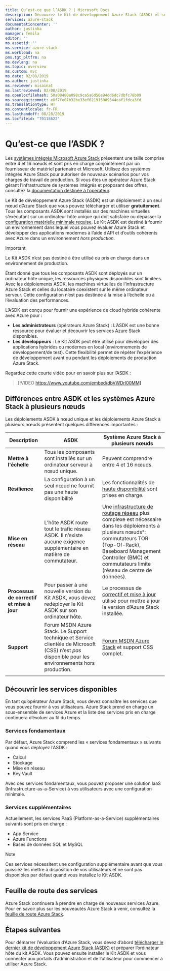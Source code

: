 ```yaml
---
title: Qu’est-ce que l’ASDK ? | Microsoft Docs
description: Découvrez le Kit de développement Azure Stack (ASDK) et son utilisation pour évaluer Azure Stack.
services: azure-stack
documentationcenter: ''
author: justinha
manager: femila
editor: ''
ms.assetid: ''
ms.service: azure-stack
ms.workload: na
pms.tgt_pltfrm: na
ms.devlang: na
ms.topic: overview
ms.custom: mvc
ms.date: 02/08/2019
ms.author: justinha
ms.reviewer: misainat
ms.lastreviewed: 02/08/2019
ms.openlocfilehash: 50a08480a098c9ca5a6d50e94dd6dc7dbfc78b09
ms.sourcegitcommit: e8f7fe07b32be33ef621915089344caf1fdca3fd
ms.translationtype: HT
ms.contentlocale: fr-FR
ms.lasthandoff: 08/28/2019
ms.locfileid: "70118622"
---
```

# <a name="what-is-the-asdk"></a>Qu’est-ce que l’ASDK ?
Les [systèmes intégrés Microsoft Azure Stack](../operator/azure-stack-overview.md) présentent une taille comprise entre 4 et 16 nœuds et sont pris en charge conjointement par un fournisseur de matériel partenaire et Microsoft. Utilisez des systèmes intégrés Azure Stack pour autoriser de nouveaux scénarios pour vos charges de travail de production. Si vous êtes un opérateur Azure Stack gérant l’infrastructure de systèmes intégrés et proposant des offres, consultez la [documentation destinée à l’opérateur](/azure-stack/operator).

Le Kit de développement Azure Stack (ASDK) est un déploiement à un seul nœud d’Azure Stack que vous pouvez télécharger et utiliser **gratuitement**. Tous les composants ASDK sont installés sur des machines virtuelles s’exécutant sur un ordinateur hôte unique qui doit satisfaire ou dépasser la [configuration matérielle minimale requise](asdk-deploy-considerations.md#hardware). Le Kit ASDK est destiné à fournir un environnement dans lequel vous pouvez évaluer Azure Stack et développer des applications modernes à l’aide d’API et d’outils cohérents avec Azure dans un environnement *hors production*. 

> [!IMPORTANT]
> Le Kit ASDK n’est pas destiné à être utilisé ou pris en charge dans un environnement de production.

Étant donné que tous les composants ASDK sont déployés sur un ordinateur hôte unique, les ressources physiques disponibles sont limitées. Avec les déploiements ASDK, les machines virtuelles de l’infrastructure Azure Stack et celles du locataire coexistent sur le même ordinateur serveur. Cette configuration n’est pas destinée à la mise à l’échelle ou à l’évaluation des performances.

L’ASDK est conçu pour fournir une expérience de cloud hybride cohérente avec Azure pour :
- **Les administrateurs** (opérateurs Azure Stack) : L’ASDK est une bonne ressource pour évaluer et découvrir les services Azure Stack disponibles.
- **Les développeurs** : Le Kit ASDK peut être utilisé pour développer des applications hybrides ou modernes en local (environnements de développement/de test). Cette flexibilité permet de répéter l’expérience de développement avant ou pendant les déploiements de production Azure Stack.

Regardez cette courte vidéo pour en savoir plus sur l’ASDK :

> [!VIDEO https://www.youtube.com/embed/dbVWDrl00MM]


## <a name="asdk-and-multi-node-azure-stack-differences"></a>Différences entre ASDK et les systèmes Azure Stack à plusieurs nœuds
Les déploiements ASDK à nœud unique et les déploiements Azure Stack à plusieurs nœuds présentent quelques différences importantes :

|Description|ASDK|Système Azure Stack à plusieurs nœuds|
|-----|-----|-----|
|**Mettre à l'échelle**|Tous les composants sont installés sur un ordinateur serveur à nœud unique.|Peuvent comprendre entre 4 et 16 nœuds.|
|**Résilience**|La configuration à un seul nœud ne fournit pas une haute disponibilité|Les fonctionnalités de [haute disponibilité](../operator/azure-stack-overview.md#providing-high-availability) sont prises en charge.|
|**Mise en réseau**|L’hôte ASDK route tout le trafic réseau ASDK. Il n’existe aucune exigence supplémentaire en matière de commutateur.|Une [infrastructure de routage réseau](../operator/azure-stack-network.md#network-infrastructure) plus complexe est nécessaire dans les déploiements à plusieurs nœuds°: commutateurs TOR (Top-Of-Rack), Baseboard Management Controller (BMC) et commutateurs limite (réseau de centre de données).|
|**Processus de correctif et mise à jour**|Pour passer à une nouvelle version du Kit ASDK, vous devez redéployer le Kit ASDK sur son ordinateur hôte.|Le processus de [correctif et mise à jour](../operator/azure-stack-updates.md) utilisé pour mettre à jour la version d’Azure Stack installée.|
|**Support**|Forum MSDN Azure Stack. Le Support technique et Service clientèle de Microsoft (CSS) n’est *pas* disponible pour les environnements hors production.|[Forum MSDN Azure Stack](https://social.msdn.microsoft.com/Forums/en-US/home?forum=AzureStack) et support CSS complet.|
| | |

## <a name="learn-about-available-services"></a>Découvrir les services disponibles
En tant qu’opérateur Azure Stack, vous devez connaître les services que vous pouvez fournir à vos utilisateurs. Azure Stack prend en charge un sous-ensemble de services Azure et la liste des services pris en charge continuera d’évoluer au fil du temps.

### <a name="foundational-services"></a>Services fondamentaux
Par défaut, Azure Stack comprend les « services fondamentaux » suivants quand vous déployez l’ASDK :
- Calcul
- Stockage
- Mise en réseau
- Key Vault

Avec ces services fondamentaux, vous pouvez proposer une solution IaaS (Infrastructure-as-a-Service) à vos utilisateurs avec une configuration minimale.

### <a name="additional-services"></a>Services supplémentaires
Actuellement, les services PaaS (Platform-as-a-Service) supplémentaires suivants sont pris en charge :
- App Service
- Azure Functions
- Bases de données SQL et MySQL

> [!NOTE]
> Ces services nécessitent une configuration supplémentaire avant que vous puissiez les mettre à disposition de vos utilisateurs et ne sont pas disponibles par défaut quand vous installez le Kit ASDK.

## <a name="service-roadmap"></a>Feuille de route des services
Azure Stack continuera à prendre en charge de nouveaux services Azure. Pour en savoir plus sur les nouveautés Azure Stack à venir, consultez la [feuille de route Azure Stack](https://azure.microsoft.com/roadmap/?tag=azure-stack). 


## <a name="next-steps"></a>Étapes suivantes
Pour démarrer l’évaluation d’Azure Stack, vous devez d’abord [télécharger le dernier kit de développement Azure Stack (ASDK)](asdk-download.md) et préparer l’ordinateur hôte du kit ASDK. Vous pouvez ensuite installer le Kit ASDK et vous connecter aux portails d’administration et de l’utilisateur pour commencer à utiliser Azure Stack.